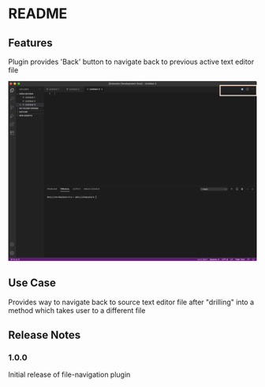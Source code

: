 # README

## Features

Plugin provides 'Back' button to navigate back to previous active text editor file

![Back button](images/example.png)

## Use Case

Provides way to navigate back to source text editor file after "drilling" into a method which takes user to a different file

## Release Notes

### 1.0.0

Initial release of file-navigation plugin
